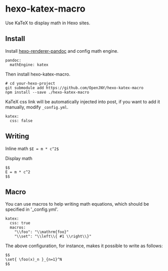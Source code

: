 # hexo-katex-macro

Use KaTeX to display math in Hexo sites.

## Install 

Install [hexo-renderer-pandoc](https://github.com/wzpan/hexo-renderer-pandoc) and config math engine.

```
pandoc:
  mathEngine: katex
```

Then install hexo-katex-macro.

```
# cd your-hexo-project
git submodule add https://github.com/OpenJNY/hexo-katex-macro
npm install --save ./hexo-katex-macro
```

KaTeX css link will be automatically injected into post, if you want to add it manually, modify `_config.yml`.

```
katex:
  css: false
```


## Writing

Inline math `$E = m * c^2$`

Display math

```
$$
E = m * c^2
$$
```

## Macro

You can use macros to help writing math equations, which should be specified in '_config.yml'.

```
katex:
  css: true
  macros:
    "\\foo": "\\mathrm{foo}"
    "\\set": "\\left\\{ #1 \\right\\}"
```

The above configuration, for instance, makes it possible to write as follows:

```
$$
\set{ \foo(x)_n }_{n=1}^N
$$
```

